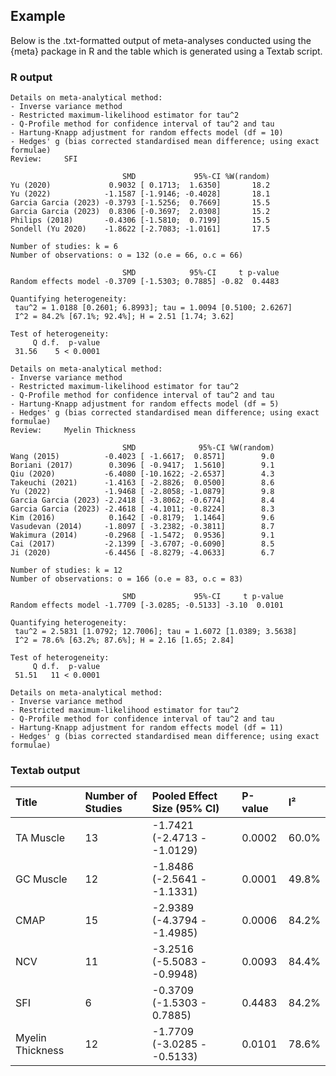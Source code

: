 ## Example  
Below is the .txt-formatted output of meta-analyses conducted using the {meta} package in R and the table which is generated using a Textab script.

### R output
```
Details on meta-analytical method:
- Inverse variance method
- Restricted maximum-likelihood estimator for tau^2
- Q-Profile method for confidence interval of tau^2 and tau
- Hartung-Knapp adjustment for random effects model (df = 10)
- Hedges' g (bias corrected standardised mean difference; using exact formulae)
Review:     SFI

                         SMD             95%-CI %W(random)
Yu (2020)             0.9032 [ 0.1713;  1.6350]       18.2
Yu (2022)            -1.1587 [-1.9146; -0.4028]       18.1
Garcia Garcia (2023) -0.3793 [-1.5256;  0.7669]       15.5
Garcia Garcia (2023)  0.8306 [-0.3697;  2.0308]       15.2
Philips (2018)       -0.4306 [-1.5810;  0.7199]       15.5
Sondell (Yu 2020)    -1.8622 [-2.7083; -1.0161]       17.5

Number of studies: k = 6
Number of observations: o = 132 (o.e = 66, o.c = 66)

                         SMD            95%-CI     t p-value
Random effects model -0.3709 [-1.5303; 0.7885] -0.82  0.4483

Quantifying heterogeneity:
 tau^2 = 1.0188 [0.2601; 6.8993]; tau = 1.0094 [0.5100; 2.6267]
 I^2 = 84.2% [67.1%; 92.4%]; H = 2.51 [1.74; 3.62]

Test of heterogeneity:
     Q d.f.  p-value
 31.56    5 < 0.0001

Details on meta-analytical method:
- Inverse variance method
- Restricted maximum-likelihood estimator for tau^2
- Q-Profile method for confidence interval of tau^2 and tau
- Hartung-Knapp adjustment for random effects model (df = 5)
- Hedges' g (bias corrected standardised mean difference; using exact formulae)
Review:     Myelin Thickness

                         SMD              95%-CI %W(random)
Wang (2015)          -0.4023 [ -1.6617;  0.8571]        9.0
Boriani (2017)        0.3096 [ -0.9417;  1.5610]        9.1
Qiu (2020)           -6.4080 [-10.1622; -2.6537]        4.3
Takeuchi (2021)      -1.4163 [ -2.8826;  0.0500]        8.6
Yu (2022)            -1.9468 [ -2.8058; -1.0879]        9.8
Garcia Garcia (2023) -2.2418 [ -3.8062; -0.6774]        8.4
Garcia Garcia (2023) -2.4618 [ -4.1011; -0.8224]        8.3
Kim (2016)            0.1642 [ -0.8179;  1.1464]        9.6
Vasudevan (2014)     -1.8097 [ -3.2382; -0.3811]        8.7
Wakimura (2014)      -0.2968 [ -1.5472;  0.9536]        9.1
Cai (2017)           -2.1399 [ -3.6707; -0.6090]        8.5
Ji (2020)            -6.4456 [ -8.8279; -4.0633]        6.7

Number of studies: k = 12
Number of observations: o = 166 (o.e = 83, o.c = 83)

                         SMD             95%-CI     t p-value
Random effects model -1.7709 [-3.0285; -0.5133] -3.10  0.0101

Quantifying heterogeneity:
 tau^2 = 2.5831 [1.0792; 12.7006]; tau = 1.6072 [1.0389; 3.5638]
 I^2 = 78.6% [63.2%; 87.6%]; H = 2.16 [1.65; 2.84]

Test of heterogeneity:
     Q d.f.  p-value
 51.51   11 < 0.0001

Details on meta-analytical method:
- Inverse variance method
- Restricted maximum-likelihood estimator for tau^2
- Q-Profile method for confidence interval of tau^2 and tau
- Hartung-Knapp adjustment for random effects model (df = 11)
- Hedges' g (bias corrected standardised mean difference; using exact formulae)
```
### Textab output

| Title | Number of Studies | Pooled Effect Size (95% CI) | P-value | I² |
| :---- | :---------------- | :-------------------------- | :------ | :- |
| TA Muscle | 13 | -1.7421 (-2.4713 - -1.0129) | 0.0002 | 60.0% |
| GC Muscle | 12 | -1.8486 (-2.5641 - -1.1331) | 0.0001 | 49.8% |
| CMAP | 15 | -2.9389 (-4.3794 - -1.4985) | 0.0006 | 84.2% |
| NCV | 11 | -3.2516 (-5.5083 - -0.9948) | 0.0093 | 84.4% | 
| SFI | 6 | -0.3709 (-1.5303 - 0.7885) | 0.4483 | 84.2% | 
| Myelin Thickness | 12 | -1.7709 (-3.0285 - -0.5133) | 0.0101 | 78.6% |
